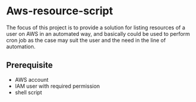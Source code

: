 # Aws-resource-script
The focus of this project is to provide a solution for listing resources of a user 
on AWS in an automated way, and basically could be used to perform cron job as the case may suit the user and the need in the line of automation.

## Prerequisite 
- AWS account 
- IAM user with required permission
- shell script
